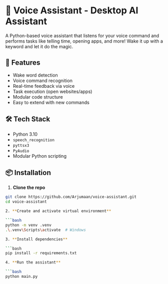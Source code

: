 # 🧠 Voice Assistant - Desktop AI Assistant

A Python-based voice assistant that listens for your voice command and performs tasks like telling time, opening apps, and more! Wake it up with a keyword and let it do the magic.

## 🚀 Features

- Wake word detection
- Voice command recognition
- Real-time feedback via voice
- Task execution (open websites/apps)
- Modular code structure
- Easy to extend with new commands

## 🛠️ Tech Stack

- Python 3.10
- `speech_recognition`
- `pyttsx3`
- `PyAudio`
- Modular Python scripting

## 📦 Installation

1. **Clone the repo**

```bash
git clone https://github.com/Arjumaan/voice-assistant.git
cd voice-assistant

2. **Create and activate virtual environment**

```bash
python -m venv .venv
.\.venv\Scripts\activate  # Windows

3. **Install dependencies**

```bash
pip install -r requirements.txt

4. **Run the assistant**

```bash
python main.py

